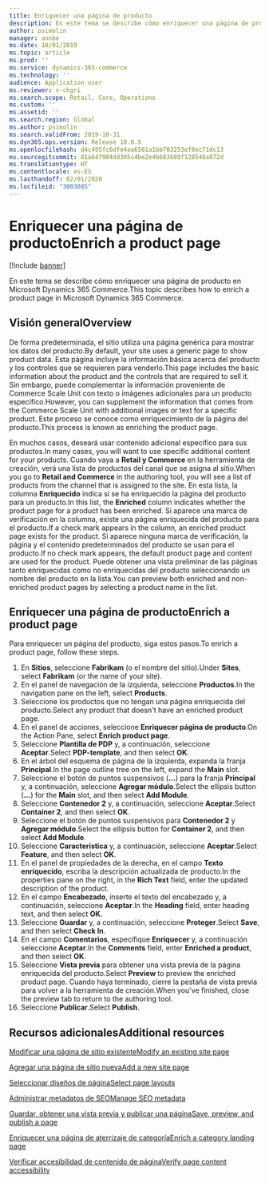 ```yaml
---
title: Enriquecer una página de producto
description: En este tema se describe cómo enriquecer una página de producto en Microsoft Dynamics 365 Commerce.
author: psimolin
manager: annbe
ms.date: 10/01/2019
ms.topic: article
ms.prod: ''
ms.service: dynamics-365-commerce
ms.technology: ''
audience: Application user
ms.reviewer: v-chgri
ms.search.scope: Retail, Core, Operations
ms.custom: ''
ms.assetid: ''
ms.search.region: Global
ms.author: psimolin
ms.search.validFrom: 2019-10-31
ms.dyn365.ops.version: Release 10.0.5
ms.openlocfilehash: d4c495fc6dfe4aa6561a1bb703253ef8ec71dc13
ms.sourcegitcommit: 81a647904dd305c4be2e4b683689f128548a872d
ms.translationtype: HT
ms.contentlocale: es-ES
ms.lasthandoff: 02/01/2020
ms.locfileid: "3003085"
---
```

# <a name="enrich-a-product-page"></a><span data-ttu-id="fdef8-103">Enriquecer una página de producto</span><span class="sxs-lookup"><span data-stu-id="fdef8-103">Enrich a product page</span></span>


[!include [banner](includes/banner.md)]

<span data-ttu-id="fdef8-104">En este tema se describe cómo enriquecer una página de producto en Microsoft Dynamics 365 Commerce.</span><span class="sxs-lookup"><span data-stu-id="fdef8-104">This topic describes how to enrich a product page in Microsoft Dynamics 365 Commerce.</span></span>

## <a name="overview"></a><span data-ttu-id="fdef8-105">Visión general</span><span class="sxs-lookup"><span data-stu-id="fdef8-105">Overview</span></span>

<span data-ttu-id="fdef8-106">De forma predeterminada, el sitio utiliza una página genérica para mostrar los datos del producto.</span><span class="sxs-lookup"><span data-stu-id="fdef8-106">By default, your site uses a generic page to show product data.</span></span> <span data-ttu-id="fdef8-107">Esta página incluye la información básica acerca del producto y los controles que se requieren para venderlo.</span><span class="sxs-lookup"><span data-stu-id="fdef8-107">This page includes the basic information about the product and the controls that are required to sell it.</span></span> <span data-ttu-id="fdef8-108">Sin embargo, puede complementar la información proveniente de Commerce Scale Unit con texto o imágenes adicionales para un producto específico.</span><span class="sxs-lookup"><span data-stu-id="fdef8-108">However, you can supplement the information that comes from the Commerce Scale Unit with additional images or text for a specific product.</span></span> <span data-ttu-id="fdef8-109">Este proceso se conoce como enriquecimiento de la página del producto.</span><span class="sxs-lookup"><span data-stu-id="fdef8-109">This process is known as enriching the product page.</span></span>

<span data-ttu-id="fdef8-110">En muchos casos, deseará usar contenido adicional específico para sus productos.</span><span class="sxs-lookup"><span data-stu-id="fdef8-110">In many cases, you will want to use specific additional content for your products.</span></span> <span data-ttu-id="fdef8-111">Cuando vaya a **Retail y Commerce** en la herramienta de creación, verá una lista de productos del canal que se asigna al sitio.</span><span class="sxs-lookup"><span data-stu-id="fdef8-111">When you go to **Retail and Commerce** in the authoring tool, you will see a list of products from the channel that is assigned to the site.</span></span> <span data-ttu-id="fdef8-112">En esta lista, la columna **Enriquecido** indica si se ha enriquecido la página del producto para un producto.</span><span class="sxs-lookup"><span data-stu-id="fdef8-112">In this list, the **Enriched** column indicates whether the product page for a product has been enriched.</span></span> <span data-ttu-id="fdef8-113">Si aparece una marca de verificación en la columna, existe una página enriquecida del producto para el producto.</span><span class="sxs-lookup"><span data-stu-id="fdef8-113">If a check mark appears in the column, an enriched product page exists for the product.</span></span> <span data-ttu-id="fdef8-114">Si aparece ninguna marca de verificación, la página y el contenido predeterminados del producto se usan para el producto.</span><span class="sxs-lookup"><span data-stu-id="fdef8-114">If no check mark appears, the default product page and content are used for the product.</span></span> <span data-ttu-id="fdef8-115">Puede obtener una vista preliminar de las páginas tanto enriquecidas como no enriquecidas del producto seleccionando un nombre del producto en la lista.</span><span class="sxs-lookup"><span data-stu-id="fdef8-115">You can preview both enriched and non-enriched product pages by selecting a product name in the list.</span></span>

## <a name="enrich-a-product-page"></a><span data-ttu-id="fdef8-116">Enriquecer una página de producto</span><span class="sxs-lookup"><span data-stu-id="fdef8-116">Enrich a product page</span></span>

<span data-ttu-id="fdef8-117">Para enriquecer un página del producto, siga estos pasos.</span><span class="sxs-lookup"><span data-stu-id="fdef8-117">To enrich a product page, follow these steps.</span></span>

1. <span data-ttu-id="fdef8-118">En **Sitios**, seleccione **Fabrikam** (o el nombre del sitio).</span><span class="sxs-lookup"><span data-stu-id="fdef8-118">Under **Sites**, select **Fabrikam** (or the name of your site).</span></span>
1. <span data-ttu-id="fdef8-119">En el panel de navegación de la izquierda, seleccione **Productos**.</span><span class="sxs-lookup"><span data-stu-id="fdef8-119">In the navigation pane on the left, select **Products**.</span></span>
1. <span data-ttu-id="fdef8-120">Seleccione los productos que no tengan una página enriquecida del producto.</span><span class="sxs-lookup"><span data-stu-id="fdef8-120">Select any product that doesn't have an enriched product page.</span></span>
1. <span data-ttu-id="fdef8-121">En el panel de acciones, seleccione **Enriquecer página de producto**.</span><span class="sxs-lookup"><span data-stu-id="fdef8-121">On the Action Pane, select **Enrich product page**.</span></span>
1. <span data-ttu-id="fdef8-122">Seleccione **Plantilla de PDP** y, a continuación, seleccione **Aceptar**.</span><span class="sxs-lookup"><span data-stu-id="fdef8-122">Select **PDP-template**, and then select **OK**.</span></span>
1. <span data-ttu-id="fdef8-123">En el árbol del esquema de página de la izquierda, expanda la franja **Principal**.</span><span class="sxs-lookup"><span data-stu-id="fdef8-123">In the page outline tree on the left, expand the **Main** slot.</span></span>
1. <span data-ttu-id="fdef8-124">Seleccione el botón de puntos suspensivos (**...**) para la franja **Principal** y, a continuación, seleccione **Agregar módulo**.</span><span class="sxs-lookup"><span data-stu-id="fdef8-124">Select the ellipsis button (**...**) for the **Main** slot, and then select **Add Module**.</span></span>
1. <span data-ttu-id="fdef8-125">Seleccione **Contenedor 2** y, a continuación, seleccione **Aceptar**.</span><span class="sxs-lookup"><span data-stu-id="fdef8-125">Select **Container 2**, and then select **OK**.</span></span>
1. <span data-ttu-id="fdef8-126">Seleccione el botón de puntos suspensivos para **Contenedor 2** y **Agregar módulo**.</span><span class="sxs-lookup"><span data-stu-id="fdef8-126">Select the ellipsis button for **Container 2**, and then select **Add Module**.</span></span>
1. <span data-ttu-id="fdef8-127">Seleccione **Característica** y, a continuación, seleccione **Aceptar**.</span><span class="sxs-lookup"><span data-stu-id="fdef8-127">Select **Feature**, and then select **OK**.</span></span>
1. <span data-ttu-id="fdef8-128">En el panel de propiedades de la derecha, en el campo **Texto enriquecido**, escriba la descripción actualizada de producto.</span><span class="sxs-lookup"><span data-stu-id="fdef8-128">In the properties pane on the right, in the **Rich Text** field, enter the updated description of the product.</span></span>
1. <span data-ttu-id="fdef8-129">En el campo **Encabezado**, inserte el texto del encabezado y, a continuación, seleccione **Aceptar**.</span><span class="sxs-lookup"><span data-stu-id="fdef8-129">In the **Heading** field, enter heading text, and then select **OK**.</span></span>
1. <span data-ttu-id="fdef8-130">Seleccione **Guardar** y, a continuación, seleccione **Proteger**.</span><span class="sxs-lookup"><span data-stu-id="fdef8-130">Select **Save**, and then select **Check In**.</span></span>
1. <span data-ttu-id="fdef8-131">En el campo **Comentarios**, especifique **Enriquecer** y, a continuación seleccione **Aceptar**.</span><span class="sxs-lookup"><span data-stu-id="fdef8-131">In the **Comments** field, enter **Enriched a product**, and then select **OK**.</span></span>
1. <span data-ttu-id="fdef8-132">Seleccione **Vista previa** para obtener una vista previa de la página enriquecida del producto.</span><span class="sxs-lookup"><span data-stu-id="fdef8-132">Select **Preview** to preview the enriched product page.</span></span> <span data-ttu-id="fdef8-133">Cuando haya terminado, cierre la pestaña de vista previa para volver a la herramienta de creación.</span><span class="sxs-lookup"><span data-stu-id="fdef8-133">When you've finished, close the preview tab to return to the authoring tool.</span></span>
1. <span data-ttu-id="fdef8-134">Seleccione **Publicar**.</span><span class="sxs-lookup"><span data-stu-id="fdef8-134">Select **Publish**.</span></span>

## <a name="additional-resources"></a><span data-ttu-id="fdef8-135">Recursos adicionales</span><span class="sxs-lookup"><span data-stu-id="fdef8-135">Additional resources</span></span>

[<span data-ttu-id="fdef8-136">Modificar una página de sitio existente</span><span class="sxs-lookup"><span data-stu-id="fdef8-136">Modify an existing site page</span></span>](modify-existing-page.md)

[<span data-ttu-id="fdef8-137">Agregar una página de sitio nueva</span><span class="sxs-lookup"><span data-stu-id="fdef8-137">Add a new site page</span></span>](add-new-page.md)

[<span data-ttu-id="fdef8-138">Seleccionar diseños de página</span><span class="sxs-lookup"><span data-stu-id="fdef8-138">Select page layouts</span></span>](select-page-layouts.md)

[<span data-ttu-id="fdef8-139">Administrar metadatos de SEO</span><span class="sxs-lookup"><span data-stu-id="fdef8-139">Manage SEO metadata</span></span>](manage-seo-metadata.md)

[<span data-ttu-id="fdef8-140">Guardar, obtener una vista previa y publicar una página</span><span class="sxs-lookup"><span data-stu-id="fdef8-140">Save, preview, and publish a page</span></span>](save-preview-publish-page.md)

[<span data-ttu-id="fdef8-141">Enriquecer una página de aterrizaje de categoría</span><span class="sxs-lookup"><span data-stu-id="fdef8-141">Enrich a category landing page</span></span>](enrich-category-page.md)

[<span data-ttu-id="fdef8-142">Verificar accesibilidad de contenido de página</span><span class="sxs-lookup"><span data-stu-id="fdef8-142">Verify page content accessibility</span></span>](verify-accessibility.md)
